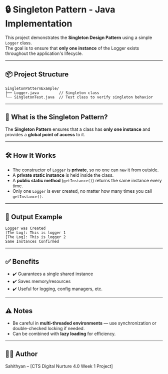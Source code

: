 # 🔒 Singleton Pattern - Java Implementation

This project demonstrates the **Singleton Design Pattern** using a simple `Logger` class.  
The goal is to ensure that **only one instance** of the Logger exists throughout the application's lifecycle.

---

## 📦 Project Structure

```
SingletonPatternExample/
├── Logger.java         // Singleton class
└── SingletonTest.java  // Test class to verify singleton behavior
```

---

## 🧠 What is the Singleton Pattern?

The **Singleton Pattern** ensures that a class has **only one instance** and provides a **global point of access** to it.

---

## 🛠️ How It Works

- The constructor of `Logger` is **private**, so no one can `new` it from outside.
- A **private static instance** is held inside the class.
- A **public static method** (`getInstance()`) returns the same instance every time.
- Only one `Logger` is ever created, no matter how many times you call `getInstance()`.

---

## 🧪 Output Example

```
Logger was Created
[The Log]: This is logger 1
[The Log]: This is logger 2
Same Instances Confirmed
```

---

## ✅ Benefits

- ✔️ Guarantees a single shared instance
- ✔️ Saves memory/resources
- ✔️ Useful for logging, config managers, etc.

---

## ⚠️ Notes

- Be careful in **multi-threaded environments** — use synchronization or double-checked locking if needed.
- Can be combined with **lazy loading** for efficiency.

---

## 👨‍💻 Author

Sahithyan – [CTS Digital Nurture 4.0 Week 1 Project]
